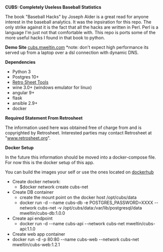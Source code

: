 **CUBS: Completely Useless Baseball Statistics**

The book "Baseball Hacks" by Joseph Alder is a great read for anyone interest in the
baseball analytics.  It was the inpsiration for this repo.  The only strike against it
is the fact that all the hacks are written in Perl.  Perl is a language I'm just 
not that comfortable with.  This repo is ports some of the more useful hacks I found in that book to python. 

**Demo Site**
[cubs.mweltin.com](http://cubs.mweltin.com)
*note: don't expect high performance its served up from a laptop over a dsl connection with dynamic DNS.

**Dependencies**
 - Python 3
 - Postgres 10+
 - [Retro Sheet Tools](https://www.retrosheet.org/tools.htm)
 - wine 3.0+ (windows emulator for linux)
 - angular 9+
 - flask
 - ansible 2.9+
 - docker
 

**Required Statement From Retrosheet**
 
The information used here was obtained free of
charge from and is copyrighted by Retrosheet.  Interested
parties may contact Retrosheet at "www.retrosheet.org".

**Docker Setup**

In the future this information should be moved into a docker-compose file.
For now this is the docker setup of this app.

You can build the images your self or use the ones located on [dockerhub](https://hub.docker.com/u/mweltin)
   
 - Create docker network: 
   - $docker network create cubs-net
 - Create DB container
   - create the mount point on the docker host /opt/cubs/data
   - docker run -d --name cubs-db -e POSTGRES_PASSWORD=XXXX --network cubs-net -v /opt/cubs/data:/var/lib/postgresql/data mweltin/cubs-db:1.0.0
 - Create api endpoint
   - docker run -d --name cubs-api --network cubs-net mweltin/cubs-api:1.1.0
 - Create web app container
  - docker run -d -p 80:80 --name cubs-web --network cubs-net mweltin/cubs-web:1.2.1
 

